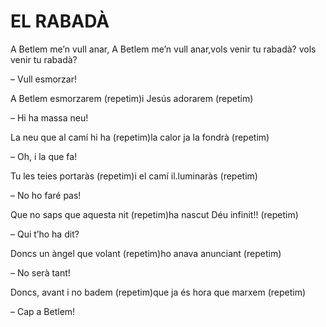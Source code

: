 # EL RABADÀ
A Betlem me’n vull anar, A Betlem me’n vull anar,vols venir tu rabadà? vols venir tu rabadà?

– Vull esmorzar!

A Betlem esmorzarem (repetim)i Jesús adorarem (repetim)

– Hi ha massa neu!

La neu que al camí hi ha (repetim)la calor ja la fondrà (repetim)

– Oh, i la que fa!

Tu les teies portaràs (repetim)i el camí il.luminaràs (repetim)

– No ho faré pas!

Que no saps que aquesta nit (repetim)ha nascut Déu infinit!! (repetim)

– Qui t’ho ha dit?

Doncs un àngel que volant (repetim)ho anava anunciant (repetim)

– No serà tant!

Doncs, avant i no badem (repetim)que ja és hora que marxem (repetim)

– Cap a Betlem!